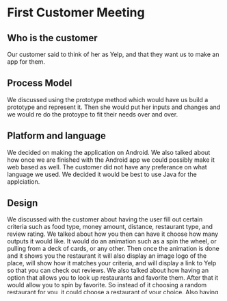 # First Customer Meeting

## Who is the customer
Our customer said to think of her as Yelp, and that they want us to make an app for them.

## Process Model
We discussed using the prototype method which would have us build a prototype and represent it. Then she would put her inputs and changes and we would re do the protoype to fit their needs over and over.

## Platform and language
We decided on making the application on Android. We also talked about how once we are finished with the Android app we could possibly make it web based as well. The customer did not have any preferance on what language we used. We decided it would be best to use Java for the applciation.

## Design
We discussed with the customer about having the user fill out certain criteria such as food type, money amount, distance, restaurant type, and review rating. We talked about how you then can have it choose how many outputs it would like. It would do an animation such as a spin the wheel, or pulling from a deck of cards, or any other. Then once the animation is done and it shows you the restaurant it will also display an image logo of the place, will show how it matches your criteria, and will display a link to Yelp so that you can check out reviews. We also talked about how having an option that allows you to look up restaurants and favorite them. After that it would allow you to spin by favorite. So instead of it choosing a random restaurant for you, it could choose a restaurant of your choice. Also having a spin results button for if you have multiple outputs and you want it to choose between them again.

## Location Questions
We talked about how Android would ask about location services. If a user decided to say no to location services it would still allow them to put their zip code into the app to find restaurants in that area.
We discussed that we would start with having the app be based solely in wichita falls. However once we have a working app for the wichita falls area we wanted to expand statewide. Once we are able to get it statewide we then wanted to look at getting it nationwide.

## Profiles
We decieded on not allowing users to create profiles due to possible security risks. However we want to make it so that it remembers the last restaurant choice it gave you. The reason for this is so that once you log back into the app it could ask you if you enjoyed eating at "name of restaurant", it would also have a link to Yelp so that you leave a positive or negative review of the restaurant.

## Database
Since our customer wants us to think of her as Yelp, we are going to use Yelp's database to answer our application criteria questions.
